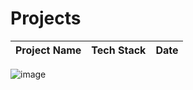 
# Projects

|Project Name| Tech Stack | Date |
|---|-------|-----|

![image](https://user-images.githubusercontent.com/82095877/163441128-c11ee85a-ec9d-4579-9c6c-73a0a58522fb.png)








